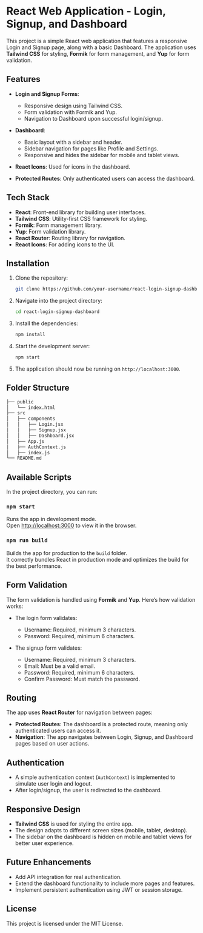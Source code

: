 
# React Web Application - Login, Signup, and Dashboard

This project is a simple React web application that features a responsive Login and Signup page, along with a basic Dashboard. The application uses **Tailwind CSS** for styling, **Formik** for form management, and **Yup** for form validation.

## Features

- **Login and Signup Forms**: 
  - Responsive design using Tailwind CSS.
  - Form validation with Formik and Yup.
  - Navigation to Dashboard upon successful login/signup.
  
- **Dashboard**:
  - Basic layout with a sidebar and header.
  - Sidebar navigation for pages like Profile and Settings.
  - Responsive and hides the sidebar for mobile and tablet views.
  
- **React Icons**: Used for icons in the dashboard.
  
- **Protected Routes**: Only authenticated users can access the dashboard.

## Tech Stack

- **React**: Front-end library for building user interfaces.
- **Tailwind CSS**: Utility-first CSS framework for styling.
- **Formik**: Form management library.
- **Yup**: Form validation library.
- **React Router**: Routing library for navigation.
- **React Icons**: For adding icons to the UI.

## Installation

1. Clone the repository:

   ```bash
   git clone https://github.com/your-username/react-login-signup-dashboard.git
   ```

2. Navigate into the project directory:

   ```bash
   cd react-login-signup-dashboard
   ```

3. Install the dependencies:

   ```bash
   npm install
   ```

4. Start the development server:

   ```bash
   npm start
   ```

5. The application should now be running on `http://localhost:3000`.

## Folder Structure

```bash
├── public
│   └── index.html
├── src
│   ├── components
│   │   ├── Login.jsx
│   │   ├── Signup.jsx
│   │   ├── Dashboard.jsx
│   ├── App.js
│   ├── AuthContext.js
│   ├── index.js
└── README.md
```

## Available Scripts

In the project directory, you can run:

### `npm start`

Runs the app in development mode.<br>
Open [http://localhost:3000](http://localhost:3000) to view it in the browser.

### `npm run build`

Builds the app for production to the `build` folder.<br>
It correctly bundles React in production mode and optimizes the build for the best performance.

## Form Validation

The form validation is handled using **Formik** and **Yup**. Here’s how validation works:

- The login form validates:
  - Username: Required, minimum 3 characters.
  - Password: Required, minimum 6 characters.
  
- The signup form validates:
  - Username: Required, minimum 3 characters.
  - Email: Must be a valid email.
  - Password: Required, minimum 6 characters.
  - Confirm Password: Must match the password.

## Routing

The app uses **React Router** for navigation between pages:

- **Protected Routes**: The dashboard is a protected route, meaning only authenticated users can access it.
- **Navigation**: The app navigates between Login, Signup, and Dashboard pages based on user actions.

## Authentication

- A simple authentication context (`AuthContext`) is implemented to simulate user login and logout.
- After login/signup, the user is redirected to the dashboard.

## Responsive Design

- **Tailwind CSS** is used for styling the entire app.
- The design adapts to different screen sizes (mobile, tablet, desktop).
- The sidebar on the dashboard is hidden on mobile and tablet views for better user experience.

## Future Enhancements

- Add API integration for real authentication.
- Extend the dashboard functionality to include more pages and features.
- Implement persistent authentication using JWT or session storage.

## License

This project is licensed under the MIT License.
